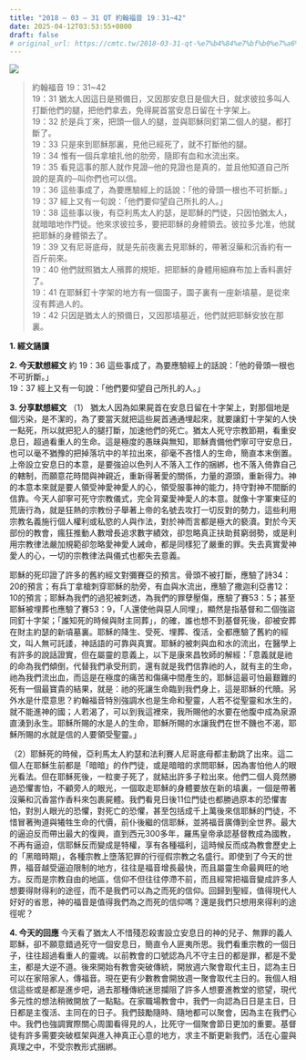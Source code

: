 ```yaml
---
title: "2018 – 03 – 31 QT 約翰福音 19：31~42"
date: 2025-04-12T03:53:55+0800
draft: false
# original_url: https://cmtc.tw/2018-03-31-qt-%e7%b4%84%e7%bf%b0%e7%a6%8f%e9%9f%b3-19%ef%bc%9a3142
---
```


![](/images/qt.jpg)
> 約翰福音 19：31\~42  
> 19：31 猶太人因這日是預備日，又因那安息日是個大日，就求彼拉多叫人打斷他們的腿，把他們拿去，免得屍首當安息日留在十字架上。  
> 19：32 於是兵丁來，把頭一個人的腿，並與耶穌同釘第二個人的腿，都打斷了。  
> 19：33 只是來到耶穌那裏，見他已經死了，就不打斷他的腿。  
> 19：34 惟有一個兵拿槍扎他的肋旁，隨即有血和水流出來。  
> 19：35 看見這事的那人就作見證─他的見證也是真的，並且他知道自己所說的是真的─叫你們也可以信。  
> 19：36 這些事成了，為要應驗經上的話說：「他的骨頭一根也不可折斷。」  
> 19：37 經上又有一句說：「他們要仰望自己所扎的人。」  
> 19：38 這些事以後，有亞利馬太人約瑟，是耶穌的門徒，只因怕猶太人，就暗暗地作門徒。他來求彼拉多，要把耶穌的身體領去。彼拉多允准，他就把耶穌的身體領去了。  
> 19：39 又有尼哥底母，就是先前夜裏去見耶穌的，帶著沒藥和沉香約有一百斤前來。  
> 19：40 他們就照猶太人殯葬的規矩，把耶穌的身體用細麻布加上香料裹好了。  
> 19：41 在耶穌釘十字架的地方有一個園子，園子裏有一座新墳墓，是從來沒有葬過人的。  
> 19：42 只因是猶太人的預備日，又因那墳墓近，他們就把耶穌安放在那裏。

**1. 經文誦讀**

**2.  今天默想經文**
約 19：36 這些事成了，為要應驗經上的話說：「他的骨頭一根也不可折斷。」  
19：37 經上又有一句說：「他們要仰望自己所扎的人。」

**3. 分享默想經文**
（1） 猶太人因為如果屍首在安息日留在十字架上，對那個地是個污染，是不潔的，為了要當天就把這些屍首通通埋起來，就要讓釘十字架的人快一點死，所以就把犯人的腿打斷，加速他們的死亡。猶太人死守宗教節期，看重安息日，超過看重人的生命。這是極度的愚昧與無知，耶穌責備他們寧可守安息日，也可以毫不猶豫的把掉落坑中的羊拉出來，卻毫不吝惜人的生命，簡直本末倒置。上帝設立安息日的本意，是要強迫以色列人不落入工作的捆綁，也不落入倚靠自己的轄制，而願意花時間與神親近，重新得著愛的關係，力量的源頭，重新得力。神的本意本來就是要人領受神愛神愛人的心，領受服事神的能力，持守對神不間斷的信靠。今天人卻寧可死守宗教儀式，完全背棄愛神愛人的本意。就像十字軍東征的荒唐行為，就是狂熱的宗教份子舉著上帝的名號去攻打一切反對的勢力，這些利用宗教名義施行個人權利或私慾的人與作法，對於神而言都是極大的褻瀆。對於今天部份的教會，瘋狂推動人數增長追求數字績效，卻忽略真正扶助貧窮弱勢，或是利用宗教律法嚴加規範卻忽略愛神愛人誡命，都是同樣犯了嚴重的罪。失去真實愛神愛人的心，一切的宗教律法與儀式也都失去意義。

耶穌的死印證了許多的舊約經文對彌賽亞的預言。骨頭不被打斷，應驗了詩34：20的預言；有兵丁拿槍刺穿耶穌的肋旁，有血與水流出，應驗了撒迦利亞書12：10的預言；耶穌為我們的過犯被刺透，為我們的罪孽壓傷，應驗了賽53：5；甚至耶穌被埋葬也應驗了賽53：9，「人還使他與惡人同埋」，顯然是指基督和二個強盜同釘十字架；「誰知死的時候與財主同葬」，的確，誰也想不到基督死後，卻被安葬在財主約瑟的新墳墓裏。耶穌的降生、受死、埋葬、復活，全都應驗了舊約的經文，叫人無可託諉，神話語的可靠與真實。耶穌的被刺與血和水的流出，在醫學上有許多的說話證實，但在屬靈的意義上，以下是康來昌牧師的解經：「意義就是祂的命為我們傾倒，代替我們承受刑罰，還有就是我們信靠祂的人，就有主的生命，祂為我們流出血，而這是在極度的痛苦和傷痛中間產生的，耶穌這最可怕最艱難的死有一個最寶貴的結果，就是：祂的死讓生命臨到我們身上，這是耶穌的代贖。另外水是什麼意思？約翰福音特別強調水也是生命和聖靈，人若不從聖靈和水生的，就不能進神的國；人若渴了，可以到我這裡來，我所賜他的水要在他腹中成為泉源直湧到永生。耶穌所賜的水是人的生命，耶穌所賜的水讓我們在世不饑也不渴，耶穌所賜的水就是信的人要領受聖靈。」

（2）耶穌死的時候，亞利馬太人約瑟和法利賽人尼哥底母都主動跳了出來。這二個人在耶穌生前都是「暗暗」的作門徒，或是暗暗的求問耶穌，因為害怕他人的眼光看法。但在耶穌死後，一粒麥子死了，就結出許多子粒出來。他們二個人竟然勝過恐懼害怕，不顧旁人的眼光，一個取走耶穌的身體要放在新的墳裏，一個是帶著沒藥和沉香當作香料來包裹屍體。我們看見日後11位門徒也都勝過原本的恐懼害怕，對別人眼光的恐懼，對死亡的恐懼，甚至包括成千上萬後來信耶穌的門徒，不惜冒著殉道與犧牲生命的代價，前仆後繼的信耶穌，並將福音廣傳到全世界。最大的逼迫反而帶出最大的復興，直到西元300多年，羅馬皇帝承認基督教成為國教，不再有逼迫，信耶穌反而變成是特權，享有各種福利，這時候反而成為教會歷史上的「黑暗時期」，各種宗教上墮落犯罪的行徑假宗教之名盛行。即使到了今天的世界，福音越受逼迫限制的地方，往往是福音增長最快，而且屬靈生命最興旺的地方。反而是宗教自由的地區，信仰不但往往停滯不前，而且經常把福音變成許多人想要得財得利的途徑，而不是我們可以為之而死的信仰。回歸到聖經，值得現代人好好的省思，神的福音是值得我們為之而死的信仰嗎？還是我們只想用來得利的途徑呢？

**4. 今天的回應**
今天看了猶太人不惜殘忍殺害設立安息日的神的兒子、無罪的義人耶穌，卻不願意錯過死守一個安息日，簡直令人匪夷所思。我們看重宗教的一個日子，往往超過看重人的靈魂。以前教會的口號認為凡不守主日的都是罪，都是不愛主，都是大逆不道。後來開始有教會突破傳統，開放週六聚會取代主日，認為主日可以在家陪家人，傳福音。現在更有少數教會開放週一聚會取代主日的。我個人相信這些或是都是進步吧，過去那種傳統迷思攔阻了許多人想要進教堂的慾望，現代多元性的想法稍微開放了一點點。在家職場教會中，我們一向認為日日是主日，日日都是主復活、主同在的日子。我們鼓勵隨時、隨地都可以聚會，因為主在我們心中。我們也強調實際關心周圍看得見的人，比死守一個聚會節日更加的重要。基督徒有許多需要突破框架與進入神真正心意的地方，求主不斷更新我們，活在心靈與真理之中，不受宗教形式捆綁。
